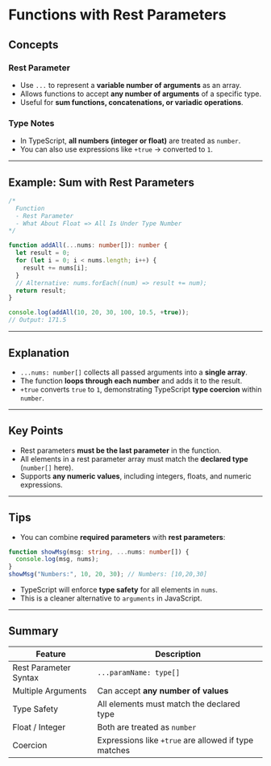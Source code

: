 #  Functions with Rest Parameters

##  Concepts

### Rest Parameter
- Use `...` to represent a **variable number of arguments** as an array.
- Allows functions to accept **any number of arguments** of a specific type.
- Useful for **sum functions, concatenations, or variadic operations**.

### Type Notes
- In TypeScript, **all numbers (integer or float)** are treated as `number`.
- You can also use expressions like `+true` → converted to `1`.

---

##  Example: Sum with Rest Parameters

```typescript
/*
  Function
  - Rest Parameter
  - What About Float => All Is Under Type Number
*/

function addAll(...nums: number[]): number {
  let result = 0;
  for (let i = 0; i < nums.length; i++) {
    result += nums[i];
  }
  // Alternative: nums.forEach((num) => result += num);
  return result;
}

console.log(addAll(10, 20, 30, 100, 10.5, +true)); 
// Output: 171.5
```

---

##  Explanation
- `...nums: number[]` collects all passed arguments into a **single array**.
- The function **loops through each number** and adds it to the result.
- `+true` converts `true` to `1`, demonstrating TypeScript **type coercion** within `number`.

---

##  Key Points
- Rest parameters **must be the last parameter** in the function.
- All elements in a rest parameter array must match the **declared type** (`number[]` here).
- Supports **any numeric values**, including integers, floats, and numeric expressions.

---

##  Tips
- You can combine **required parameters** with **rest parameters**:
```typescript
function showMsg(msg: string, ...nums: number[]) {
  console.log(msg, nums);
}
showMsg("Numbers:", 10, 20, 30); // Numbers: [10,20,30]
```
- TypeScript will enforce **type safety** for all elements in `nums`.
- This is a cleaner alternative to `arguments` in JavaScript.

---

##  Summary

| Feature | Description |
|---------|-------------|
| Rest Parameter Syntax | `...paramName: type[]` |
| Multiple Arguments | Can accept **any number of values** |
| Type Safety | All elements must match the declared type |
| Float / Integer | Both are treated as `number` |
| Coercion | Expressions like `+true` are allowed if type matches |
